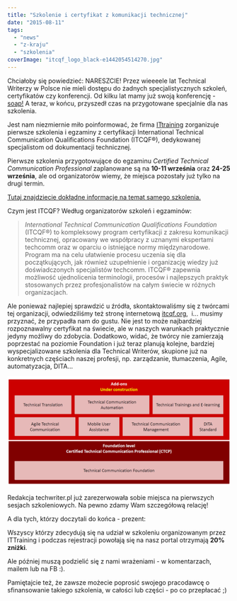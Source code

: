 ```yaml
---
title: "Szkolenie i certyfikat z komunikacji technicznej"
date: "2015-08-11"
tags:
  - "news"
  - "z-kraju"
  - "szkolenia"
coverImage: "itcqf_logo_black-e1442054514270.jpg"
---
```


Chciałoby się powiedzieć: NARESZCIE! Przez wieeeele lat Technical Writerzy w
Polsce nie mieli dostępu do żadnych specjalistycznych szkoleń, certyfikatów czy
konferencji. Od kilku lat mamy już swoją konferencję -
[soap!](http://soapconf.com/) A teraz, w końcu, przyszedł czas na przygotowane
specjalnie dla nas szkolenia.

Jest nam niezmiernie miło poinformować, że firma
[ITtraining](http://ittraining.pl/) zorganizuje pierwsze szkolenia i egzaminy z
certyfikacji International Technical Communication Qualifications Foundation
(ITCQF®), dedykowanej specjalistom od dokumentacji technicznej.

Pierwsze szkolenia przygotowujące do egzaminu _Certified Technical Communication
Professional_ zaplanowane są na **10-11 września** oraz **24-25 września**, ale
od organizatorów wiemy, że miejsca pozostały już tylko na drugi termin.

[Tutaj znajdziecie dokładne informacje na temat samego szkolenia.](http://ittraining.pl/szkolenia/wytworzyc_system/komunikacja_techniczna_i_tworzenie_dokumentacji_oprogramowania)

Czym jest ITCQF? Według organizatorów szkoleń i egzaminów:

> _International Technical Communication Qualifications Foundation_ (ITCQF®) to
> kompleksowy program certyfikacji z zakresu komunikacji technicznej, opracowany
> we współpracy z uznanymi ekspertami techcomm oraz w oparciu o istniejące normy
> międzynarodowe. Program ma na celu ułatwienie procesu uczenia się dla
> początkujących, jak również uzupełnienie i organizację wiedzy już
> doświadczonych specjalistów techcomm. ITCQF® zapewnia możliwość ujednolicenia
> terminologii, procesów i najlepszych praktyk stosowanych przez
> profesjonalistów na całym świecie w różnych organizacjach.

Ale ponieważ najlepiej sprawdzić u źródła, skontaktowaliśmy się z twórcami tej
organizacji, odwiedziliśmy też stronę internetową
[itcqf.org](http://itcqf.org/),  i... musimy przyznać, że przypadła nam do
gustu. Nie jest to może najbardziej rozpoznawalny certyfikat na świecie, ale w
naszych warunkach praktycznie jedyny możliwy do zdobycia. Dodatkowo, widać, że
twórcy nie zamierzają poprzestać na poziomie Foundation i już teraz planują
kolejne, bardziej wyspecjalizowane szkolenia dla Technical Writerów, skupione
już na konkretnych częściach naszej profesji, np. zarządzanie, tłumaczenia,
Agile, automatyzacja, DITA...

![wykres](images/wykres1.png)

Redakcja techwriter.pl już zarezerwowała sobie miejsca na pierwszych sesjach
szkoleniowych. Na pewno zdamy Wam szczegółową relację!

A dla tych, którzy doczytali do końca - prezent:

Wszyscy którzy zdecydują się na udział w szkoleniu organizowanym przez
ITTraining i podczas rejestracji powołają się na nasz portal otrzymają **20%
zniżki**.

Ale później muszą podzielić się z nami wrażeniami - w komentarzach, mailem lub
na FB :).

Pamiętajcie też, że zawsze możecie poprosić swojego pracodawcę o sfinansowanie
takiego szkolenia, w całości lub części - po co przepłacać ;)

